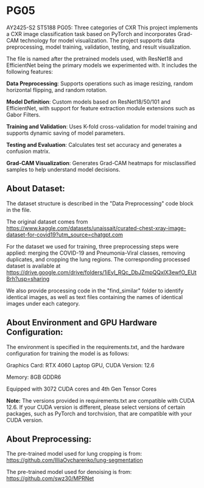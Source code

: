 # PG05
AY2425-S2 ST5188 PG05: Three categories of CXR
This project implements a CXR image classification task based on PyTorch and incorporates Grad-CAM technology for model visualization. The project supports data preprocessing, model training, validation, testing, and result visualization.

The file is named after the pretrained models used, with ResNet18 and EfficientNet being the primary models we experimented with. It includes the following features:

**Data Preprocessing**: Supports operations such as image resizing, random horizontal flipping, and random rotation.

**Model Definition**: Custom models based on ResNet18/50/101 and EfficientNet, with support for feature extraction module extensions such as Gabor Filters.

**Training and Validation**: Uses K-fold cross-validation for model training and supports dynamic saving of model parameters.

**Testing and Evaluation**: Calculates test set accuracy and generates a confusion matrix.

**Grad-CAM Visualization**: Generates Grad-CAM heatmaps for misclassified samples to help understand model decisions.

## About Dataset:

The dataset structure is described in the "Data Preprocessing" code block in the file.

The original dataset comes from https://www.kaggle.com/datasets/unaissait/curated-chest-xray-image-dataset-for-covid19?utm_source=chatgpt.com

For the dataset we used for training, three preprocessing steps were applied: merging the COVID-19 and Pneumonia-Viral classes, removing duplicates, and cropping the lung regions. The corresponding processed dataset is available at https://drive.google.com/drive/folders/1iEyI_RQc_DbJZmpQQxlX3ewfO_EUtBrh?usp=sharing

We also provide processing code in the "find_similar" folder to identify identical images, as well as text files containing the names of identical images under each category.

## About Environment and GPU Hardware Configuration:
The environment is specified in the requirements.txt, and the hardware configuration for training the model is as follows:

Graphics Card: RTX 4060 Laptop GPU, CUDA Version: 12.6

Memory: 8GB GDDR6

Equipped with 3072 CUDA cores and 4th Gen Tensor Cores

**Note:** The versions provided in requirements.txt are compatible with CUDA 12.6. If your CUDA version is different, please select versions of certain packages, such as PyTorch and torchvision, that are compatible with your CUDA version.

## About Preprocessing:
The pre-trained model used for lung cropping is from: https://github.com/IlliaOvcharenko/lung-segmentation

The pre-trained model used for denoising is from: https://github.com/swz30/MPRNet
